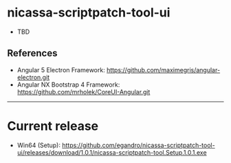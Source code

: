# nicassa-scriptpatch-tool-ui

* TBD

## References

* Angular 5 Electron Framework: https://github.com/maximegris/angular-electron.git
* Angular NX Bootstrap 4 Framework: https://github.com/mrholek/CoreUI-Angular.git

---

# Current release

* Win64 (Setup): https://github.com/egandro/nicassa-scriptpatch-tool-ui/releases/download/1.0.1/nicassa-scriptpatch-tool.Setup.1.0.1.exe
